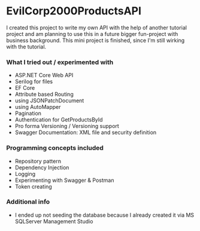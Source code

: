 # EvilCorp2000ProductsAPI

I created this project to write my own API with the help of another tutorial project and am planning to use this in a future bigger fun-project with business background.
This mini project is finished, since I'm still wirking with the tutorial.

### What I tried out / experimented with
* ASP.NET Core Web API
* Serilog for files
* EF Core
* Attribute based Routing
* using JSONPatchDocument
* using AutoMapper
* Pagination
* Authentication for GetProductsById
* Pro forma Versioning / Versioning support
* Swagger Documentation: XML file and security definition

### Programming concepts included 
* Repository pattern
* Dependency Injection
* Logging
* Experimenting with Swagger & Postman
* Token creating

### Additional info
* I ended up not seeding the database because I already created it via MS SQLServer Management Studio
